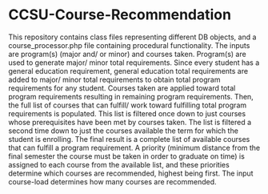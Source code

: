 # CCSU-Course-Recommendation

   This repository contains class files representing different DB objects, and a course_processor.php file containing procedural functionality. The inputs are program(s) (major and/ or minor) and courses taken. Program(s) are used to generate major/ minor total requirements. Since every student has a general education requirement, general education total requirements are added to major/ minor total requirements to obtain total program requirements for any student. 
   Courses taken are applied toward total program requirements resulting in remaining program requirements. Then, the full list of courses that can fulfill/ work toward fulfilling total program requirements is populated. This list is filtered once down to just courses whose prerequisites have been met by courses taken. The list is filtered a second time down to just the courses available the term for which the student is enrolling. The final result is a complete list of available courses that can fulfill a program requirement.
   A priority (minimum distance from the final semester the course must be taken in order to graduate on time) is assigned to each course from the available list, and these priorities determine which courses are recommended, highest being first. The input course-load determines how many courses are recommended.

